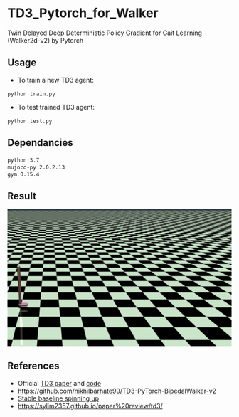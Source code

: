 # TD3_Pytorch_for_Walker
Twin Delayed Deep Deterministic Policy Gradient for Gait Learning (Walker2d-v2) by Pytorch 


## Usage
- To train a new TD3 agent: </br>
```
python train.py
```
- To test trained TD3 agent: </br>
```
python test.py
```

## Dependancies
```
python 3.7
mujoco-py 2.0.2.13
gym 0.15.4
```

## Result
![](https://github.com/koptimizer/TD3_Pytorch_for_Walker/blob/main/pics/home3.gif) 
 
 
## References
- Official [TD3 paper](https://arxiv.org/abs/1802.09477) and [code](https://github.com/sfujim/TD3)
- https://github.com/nikhilbarhate99/TD3-PyTorch-BipedalWalker-v2
- [Stable baseline spinning up](https://spinningup.openai.com/en/latest/algorithms/td3.html)
- https://sylim2357.github.io/paper%20review/td3/
